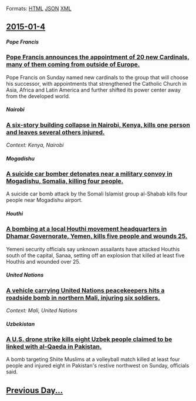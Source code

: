 
Formats: [HTML](2015/01/4/index.html)  [JSON](2015/01/4/index.json)  [XML](2015/01/4/index.xml)  

## [2015-01-4](/news/2015/01/4/index.md)

##### Pope Francis
### [Pope Francis announces the appointment of 20 new Cardinals, many of them coming from outside of Europe. ](/news/2015/01/4/pope-francis-announces-the-appointment-of-20-new-cardinals-many-of-them-coming-from-outside-of-europe.md)
Pope Francis on Sunday named new cardinals to the group that will choose his successor, with appointments that strengthened the Catholic Church in Asia, Africa and Latin America and further shifted its power center away from the developed world.

##### Nairobi
### [A six-story building collapse in Nairobi, Kenya, kills one person and leaves several others injured. ](/news/2015/01/4/a-six-story-building-collapse-in-nairobi-kenya-kills-one-person-and-leaves-several-others-injured.md)
_Context: Kenya, Nairobi_

##### Mogadishu
### [A suicide car bomber detonates near a military convoy in Mogadishu, Somalia, killing four people. ](/news/2015/01/4/a-suicide-car-bomber-detonates-near-a-military-convoy-in-mogadishu-somalia-killing-four-people.md)
A suicide car bomb attack by the Somali Islamist group al-Shabab kills four people near Mogadishu airport.

##### Houthi
### [A bombing at a local Houthi movement headquarters in Dhamar Governorate, Yemen, kills five people and wounds 25. ](/news/2015/01/4/a-bombing-at-a-local-houthi-movement-headquarters-in-dhamar-governorate-yemen-kills-five-people-and-wounds-25.md)
Yemeni security officials say unknown assailants have attacked Houthis south of the capital, Sanaa, setting off an explosion that killed at least five Houthis and wounded over 25.

##### United Nations
### [A vehicle carrying United Nations peacekeepers hits a roadside bomb in northern Mali, injuring six soldiers. ](/news/2015/01/4/a-vehicle-carrying-united-nations-peacekeepers-hits-a-roadside-bomb-in-northern-mali-injuring-six-soldiers.md)
_Context: Mali, United Nations_

##### Uzbekistan
### [A U.S. drone strike kills eight Uzbek people claimed to be linked with al-Qaeda in Pakistan. ](/news/2015/01/4/a-u-s-drone-strike-kills-eight-uzbek-people-claimed-to-be-linked-with-al-qaeda-in-pakistan.md)
A bomb targeting Shiite Muslims at a volleyball match killed at least four people and injured eight in Pakistan&#39;s restive northwest on Sunday, officials said.

## [Previous Day...](/news/2015/01/3/index.md)

